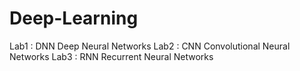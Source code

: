 # Deep-Learning
Lab1 : DNN Deep Neural Networks
Lab2 : CNN Convolutional Neural Networks
Lab3 : RNN Recurrent Neural Networks
